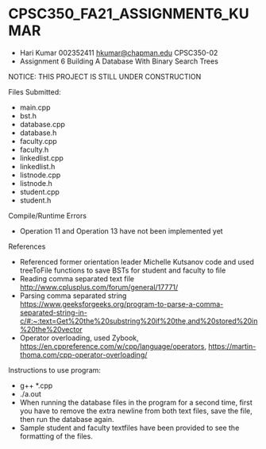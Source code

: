 # CPSC350_FA21_ASSIGNMENT6_KUMAR
- Hari Kumar 002352411 hkumar@chapman.edu CPSC350-02 
- Assignment 6 Building A Database With Binary Search Trees

NOTICE: THIS PROJECT IS STILL UNDER CONSTRUCTION

Files Submitted:
- main.cpp
- bst.h
- database.cpp
- database.h
- faculty.cpp
- faculty.h
- linkedlist.cpp
- linkedlist.h
- listnode.cpp
- listnode.h
- student.cpp
- student.h

Compile/Runtime Errors
- Operation 11 and Operation 13 have not been implemented yet 

References 
- Referenced former orientation leader Michelle Kutsanov code and used treeToFile functions to save BSTs for student and faculty to file
- Reading comma separated text file http://www.cplusplus.com/forum/general/17771/ 
- Parsing comma separated string https://www.geeksforgeeks.org/program-to-parse-a-comma-separated-string-in-c/#:~:text=Get%20the%20substring%20if%20the,and%20stored%20in%20the%20vector 
- Operator overloading, used Zybook, https://en.cppreference.com/w/cpp/language/operators, https://martin-thoma.com/cpp-operator-overloading/

Instructions to use program:
- g++ *.cpp
- ./a.out
- When running the database files in the program for a second time, first you have to remove the extra newline from both text files, save the file, then run the database again.
- Sample student and faculty textfiles have been provided to see the formatting of the files.
